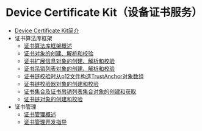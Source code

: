 # Device Certificate Kit（设备证书服务）

- [Device Certificate Kit简介](device-certificate-kit-intro.md)
- 证书算法库框架<!--certificate-framework-->
  - [证书算法库框架概述](certificate-framework-overview.md)
  - [证书对象的创建、解析和校验](create-parse-verify-cert-object.md)
  - [证书扩展信息对象的创建、解析和校验](create-parse-verify-certextension-object.md)
  - [证书吊销列表对象的创建、解析和校验](create-parse-verify-crl-object.md)
  - [证书链校验时从p12文件构造TrustAnchor对象数组](create-trustanchor-from-p12.md)
  - [证书链校验器对象的创建和校验](create-verify-cerchainvalidator-object.md)
  - [证书集合及证书吊销列表集合对象的创建和获取](create-get-cert-crl-object.md)
  - [证书链对象的创建和校验](create-verify-certchain-object.md)
- 证书管理<!--certmanager-->
  - [证书管理概述](certManager-overview.md)
  - [证书管理开发指导](certManager-guidelines.md)
